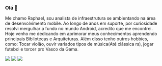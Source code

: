 ### Olá 👋

Me chamo Raphael, sou analista de infraestrutura se ambientando na área de desenvolvimento mobile. Ao longo de anos em suporte, por curiosidade resolvi mergulhar a fundo no mundo Android, acredito que me encontrei. Hoje venho me dedicando em aprimorar meus conhecimentos aprendendo principais Bibliotecas e Arquiteturas.
Além disso tenho outros hobbies, como: Tocar violão, ouvir variados tipos de música(Até clássica rs), jogar futebol e torcer pro Vasco da Gama.


<div> 
  <a href="https://www.instagram.com/raphaelrodrigu3s/" target="_blank"><img src="https://img.shields.io/badge/-Instagram-%23E4405F?style=for-the-badge&logo=instagram&logoColor=white" target="_blank"></a>
  <a href = "mailto:raphaelrodriguesrj1@gmail.com"><img src="https://img.shields.io/badge/-Gmail-%23333?style=for-the-badge&logo=gmail&logoColor=white" target="_blank"></a>
  <a href="https://www.linkedin.com/in/raphaelrodriguess/" target="_blank"><img src="https://img.shields.io/badge/-LinkedIn-%230077B5?style=for-the-badge&logo=linkedin&logoColor=white" target="_blank"></a> 
 
</div>
